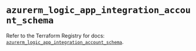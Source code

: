 # `azurerm_logic_app_integration_account_schema`

Refer to the Terraform Registry for docs: [`azurerm_logic_app_integration_account_schema`](https://registry.terraform.io/providers/hashicorp/azurerm/4.38.0/docs/resources/logic_app_integration_account_schema).
